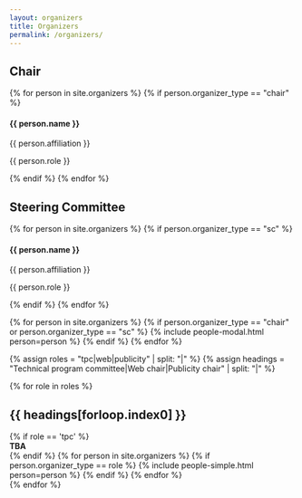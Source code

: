 ```yaml
---
layout: organizers
title: Organizers
permalink: /organizers/
---
```


## Chair

<div class="row" id="speakers">
    {% for person in site.organizers %}
        {% if person.organizer_type == "chair" %}
        <div class="col-sm-4 speakers-item">
            <a href="#{{ person.slug }}" class="speakers-link" data-toggle="modal">
                <div class="speakers-hover">
                    <div class="speakers-hover-content">
                        <i class="fa fa-plus fa-3x"></i>
                    </div>
                </div>
                <img src="{{ person.pic | relative_url }}" class="img-responsive img-centered" alt="">
            </a>
            <div class="speakers-caption">
                <h4 class="speakers-name">{{ person.name }}</h4>
                <p class="text-muted">{{ person.affiliation }}</p>
                <p class="text-muted">{{ person.role }}</p>
            </div>
        </div>
        {% endif %}
    {% endfor %}
</div>

## Steering Committee

<div class="row" id="speakers">
    {% for person in site.organizers %}
        {% if person.organizer_type == "sc" %}
        <div class="col-sm-4 speakers-item">
            <a href="#{{ person.slug }}" class="speakers-link" data-toggle="modal">
                <div class="speakers-hover">
                    <div class="speakers-hover-content">
                        <i class="fa fa-plus fa-3x"></i>
                    </div>
                </div>
                <img src="{{ person.pic | relative_url }}" class="img-responsive img-centered" alt="">
            </a>
            <div class="speakers-caption">
                <h4 class="speakers-name">{{ person.name }}</h4>
                <p class="text-muted">{{ person.affiliation }}</p>
                <p class="text-muted">{{ person.role }}</p>
            </div>
        </div>
        {% endif %}
    {% endfor %}
</div>

{% for person in site.organizers %}
    {% if person.organizer_type == "chair" or person.organizer_type == "sc" %}
        {% include people-modal.html person=person %}
    {% endif %}
{% endfor %}

<!-- Other organizers -->
{% assign roles = "tpc|web|publicity" | split: "|" %}
{% assign headings = "Technical program committee|Web chair|Publicity chair" | split: "|" %}

{% for role in roles %}
<h2>{{ headings[forloop.index0] }}</h2>
<div class="row organizers-secondary">
    <!-- Remove this when TPC announced -->
    {% if role == 'tpc' %}
    <div class="col-sm-12">
        <div class="speaker-simple-item">
            <b>TBA</b>
        </div>
    </div>
    {% endif %}
    {% for person in site.organizers %}
        {% if person.organizer_type == role %}
            {% include people-simple.html person=person %}
        {% endif %}
    {% endfor %}
</div>
{% endfor %}

